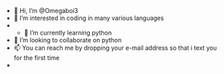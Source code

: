 - 👋 Hi, I’m @Omegaboi3
- 👀 I’m interested in coding in many various languages
- - 🌱 I’m currently learning python
- 💞️ I’m looking to collaborate on python
- 📫 You can reach me by dropping your e-mail address so that i text you for the first time
- 
<!---
Omegaboi3/Omegaboi3 is a ✨ special ✨ repository because its `README.md` (this file) appears on your GitHub profile.
You can click the Preview link to take a look at your changes.
--->
